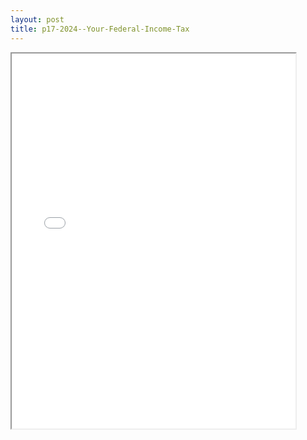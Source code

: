 ```yaml
---
layout: post
title: p17-2024--Your-Federal-Income-Tax
---
```


<div class="pdf-container">
<iframe src="/ea/assets/pdfs/p17-2024--Your-Federal-Income-Tax.pdf" height="600" width="90%" allowFullScreen="true"></iframe>
</div>

